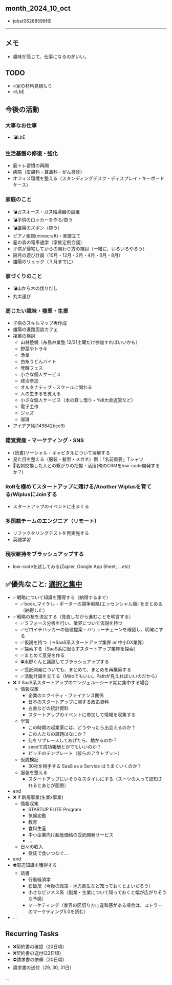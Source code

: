 month_2024_10_oct
---
- jobs(06268598f8)
---

## メモ
- 趣味が高じて、仕事になるのがいい。

## TODO
- 🔥家の材料見積もり
- 🔥LbE

## 今後の活動
### 大事なお仕事
- 💣LbE

### 生活基盤の修復・強化
- 筋トレ習慣の再開
- 病院（皮膚科・耳鼻科・がん検診）
- オフィス環境を整える（スタンディングデスク・ディスプレイ・キーボードケース）

### 家庭のこと
- 💣ガスホース・ガス給湯器の設置
- 💣子供のロッカーを作る/買う
- 💣雄陽のズボン（縫う）
- ピアノ楽譜(minecraft)・楽譜立て
- 産の森の電車通学（家族定例会議）
- 子供が帰宅してからの関わり方の検討（一緒に、いろいろやろう）
- 隔月の遊び計画（10月・12月・2月・4月・6月・8月）
- 雄陽のリュック（３月までに）

### 家づくりのこと
- 💣山から木の伐りだし
- 丸太運び

### 高じたい趣味・複業・生業
- 子供のスキルマップ再作成
- 雄陽の進路面談カフェ
- 複業の検討
  - 山林整備（糸島林業塾 12/21土曜だけ参加すればいいかも）
  - 野菜やトラキ
  - 漁業
  - 白糸うどんバイト
  - 発酵フェス
  - 小さな個人サービス
  - 政治参加
  - オルタナティブ・スクールに関わる
  - 人の生きるを支える
  - 小さな個人サービス（本の貸し借り・Yell大会運営など）
  - 電子工作
  - ジャズ
  - 珈琲
- アイデア帳(149842bcc9)

### 錯覚資産・マーケティング・SNS
- (読書)ソーシャル・キャピタルについて理解する
- 見た目を整える（服装・髪型・メガネ）例：「名前重要」Tシャツ
- 🔴名刺交換した人との繋がりの把握・活用(俺のCRMをlow-code開発するか？)

### RoRを極めてスタートアップに賭ける/Another Wiplusを育てる/WiplusにJoinする
- スタートアップのイベントに出まくる

### 多国籍チームのエンジニア（リモート）
- リファクタリングテストを再実施する
- 英語学習

### 現状維持をブラッシュアップする
- low-codeを試してみる(Zapier, Google App Sheet, ...etc)






## ✅優先なこと: [選択と集中](1449ea2d8d)
- ✅戦略について知識を獲得する（納得するまで）
  - ✅book_マイケル・ポーターの競争戦略(エッセンシャル版) をまとめる（納得した）
- ✅戦略の核を決定する（見直しながら進むことを明言する）
  - ✅５フォース分析を行い、業界について仮説を持つ
  - ✅ゼロイチハッカーの価値提案・バリューチェーンを確認し、明確にする
  - ✅仮説を持つ（→SaaS系スタートアップ業界 or 中小DX業界）
  - ✅探索する（SaaS系に限らずスタートアップ業界を探索）
  - ✅まとめて意見を作る
  - ⛔️水野くんと議論してブラッシュアップする
  - ✅受託開発についても、まとめて、まとめを再構築する
  - ✅活動計画を立てる（Miroでもいい。Pathが見えればいいのだから）
- ❌ if SaaS系スタートアップのエンジェル〜シード期に集中する場合
  - 情報収集
    - 企業のエクイティ・ファイナンス関係
    - 日本のスタートアップに関する政策資料
    - 白書などの統計資料
    - スタートアップのイベントに参加して情報を収集する
  - 学習
    - この時期の起業家には、どうやったら出会えるのか？
    - この人たちの課題はなにか？
    - 何をリプレースしてあげたら、助かるのか？
    - seedで成功報酬とかでもいいのか？
    - ピッチのテンプレート（彼らのアウトプット）
  - 仮説検証
    - 30社を相手する SaaS as a Service はうまくいくのか？
  - 服装を整える
    - スタートアップにいそうなスタイルにする（スーツの人って認知されるとあとが面倒）
- end
- ❌ if 新規事業(生業x事業)
  - 情報収集
    - STARTUP ELITE Program
    - 気候変動
    - 教育
    - 食料生産
    - 中小企業向け超低価格の受託開発サービス
    - ...
  - 日々の収入
    - 受託で食いつなぐ...
- end
- ⛔️周辺知識を獲得する
  - 読書
    - 行動経済学
    - 石破茂（今後の政策・地方創生など知っておくとよいだろう）
    - 小さなビジネス系（副業・生業について知っておくと幅が広がりそうな予感）
    - マーケティング（業界の区切り方に違和感がある場合は、コトラーのマーケティング5.0を読む）
- ...

## Recurring Tasks
- ❌契約書の確認（20日頃）
- ❌契約書の送付(23日頃)
- ⛔️請求書の依頼（20日頃）
- 請求書の送付（29, 30, 31日）






















...